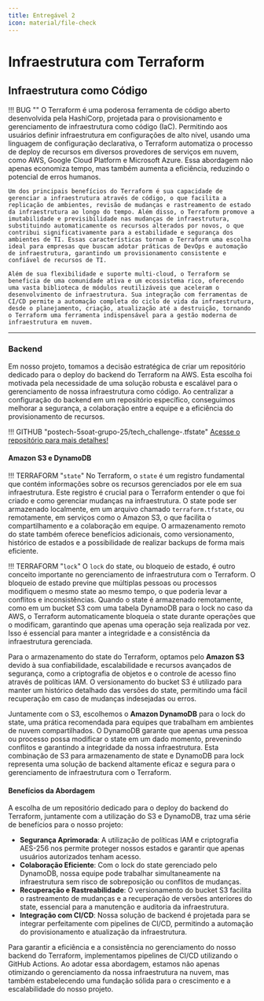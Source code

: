 ```yaml
---
title: Entregável 2
icon: material/file-check
---
```


# Infraestrutura com Terraform

## Infraestrutura como Código

!!! BUG ""
    O Terraform é uma poderosa ferramenta de código aberto desenvolvida pela HashiCorp, projetada para o provisionamento e gerenciamento de infraestrutura como código (IaC). Permitindo aos usuários definir infraestrutura em configurações de alto nível, usando uma linguagem de configuração declarativa, o Terraform automatiza o processo de deploy de recursos em diversos provedores de serviços em nuvem, como AWS, Google Cloud Platform e Microsoft Azure. Essa abordagem não apenas economiza tempo, mas também aumenta a eficiência, reduzindo o potencial de erros humanos.

    Um dos principais benefícios do Terraform é sua capacidade de gerenciar a infraestrutura através de código, o que facilita a replicação de ambientes, revisão de mudanças e rastreamento de estado da infraestrutura ao longo do tempo. Além disso, o Terraform promove a imutabilidade e previsibilidade nas mudanças de infraestrutura, substituindo automaticamente os recursos alterados por novos, o que contribui significativamente para a estabilidade e segurança dos ambientes de TI. Essas características tornam o Terraform uma escolha ideal para empresas que buscam adotar práticas de DevOps e automação de infraestrutura, garantindo um provisionamento consistente e confiável de recursos de TI.

    Além de sua flexibilidade e suporte multi-cloud, o Terraform se beneficia de uma comunidade ativa e um ecossistema rico, oferecendo uma vasta biblioteca de módulos reutilizáveis que aceleram o desenvolvimento de infraestrutura. Sua integração com ferramentas de CI/CD permite a automação completa do ciclo de vida da infraestrutura, desde o planejamento, criação, atualização até a destruição, tornando o Terraform uma ferramenta indispensável para a gestão moderna de infraestrutura em nuvem.

---

### Backend

Em nosso projeto, tomamos a decisão estratégica de criar um repositório dedicado para o deploy do backend do Terraform na AWS. Esta escolha foi motivada pela necessidade de uma solução robusta e escalável para o gerenciamento de nossa infraestrutura como código. Ao centralizar a configuração do backend em um repositório específico, conseguimos melhorar a segurança, a colaboração entre a equipe e a eficiência do provisionamento de recursos.

!!! GITHUB "postech-5soat-grupo-25/tech_challenge-.tfstate"
    [Acesse o repositório para mais detalhes!](https://github.com/postech-5soat-grupo-25/tech_challenge-.tfstate)

#### Amazon S3 e DynamoDB

!!! TERRAFORM "`state`"
    No Terraform, o `state` é um registro fundamental que contém informações sobre os recursos gerenciados por ele em sua infraestrutura. Este registro é crucial para o Terraform entender o que foi criado e como gerenciar mudanças na infraestrutura. O state pode ser armazenado localmente, em um arquivo chamado `terraform.tfstate`, ou remotamente, em serviços como o Amazon S3, o que facilita o compartilhamento e a colaboração em equipe. O armazenamento remoto do state também oferece benefícios adicionais, como versionamento, histórico de estados e a possibilidade de realizar backups de forma mais eficiente.

!!! TERRAFORM "`lock`"
    O `lock` do state, ou bloqueio de estado, é outro conceito importante no gerenciamento de infraestrutura com o Terraform. O bloqueio de estado previne que múltiplas pessoas ou processos modifiquem o mesmo state ao mesmo tempo, o que poderia levar a conflitos e inconsistências. Quando o state é armazenado remotamente, como em um bucket S3 com uma tabela DynamoDB para o lock no caso da AWS, o Terraform automaticamente bloqueia o state durante operações que o modificam, garantindo que apenas uma operação seja realizada por vez. Isso é essencial para manter a integridade e a consistência da infraestrutura gerenciada.

Para o armazenamento do state do Terraform, optamos pelo **Amazon S3** devido à sua confiabilidade, escalabilidade e recursos avançados de segurança, como a criptografia de objetos e o controle de acesso fino através de políticas IAM. O versionamento do bucket S3 é utilizado para manter um histórico detalhado das versões do state, permitindo uma fácil recuperação em caso de mudanças indesejadas ou erros.

Juntamente com o S3, escolhemos o **Amazon DynamoDB** para o lock do state, uma prática recomendada para equipes que trabalham em ambientes de nuvem compartilhados. O DynamoDB garante que apenas uma pessoa ou processo possa modificar o state em um dado momento, prevenindo conflitos e garantindo a integridade da nossa infraestrutura. Esta combinação de S3 para armazenamento de state e DynamoDB para lock representa uma solução de backend altamente eficaz e segura para o gerenciamento de infraestrutura com o Terraform.

#### Benefícios da Abordagem

A escolha de um repositório dedicado para o deploy do backend do Terraform, juntamente com a utilização do S3 e DynamoDB, traz uma série de benefícios para o nosso projeto:

- **Segurança Aprimorada**: A utilização de políticas IAM e criptografia AES-256 nos permite proteger nossos estados e garantir que apenas usuários autorizados tenham acesso.
- **Colaboração Eficiente**: Com o lock do state gerenciado pelo DynamoDB, nossa equipe pode trabalhar simultaneamente na infraestrutura sem risco de sobreposição ou conflitos de mudanças.
- **Recuperação e Rastreabilidade**: O versionamento do bucket S3 facilita o rastreamento de mudanças e a recuperação de versões anteriores do state, essencial para a manutenção e auditoria da infraestrutura.
- **Integração com CI/CD**: Nossa solução de backend é projetada para se integrar perfeitamente com pipelines de CI/CD, permitindo a automação do provisionamento e atualização da infraestrutura.

Para garantir a eficiência e a consistência no gerenciamento do nosso backend do Terraform, implementamos pipelines de CI/CD utilizando o GitHub Actions. Ao adotar essa abordagem, estamos não apenas otimizando o gerenciamento da nossa infraestrutura na nuvem, mas também estabelecendo uma fundação sólida para o crescimento e a escalabilidade do nosso projeto.